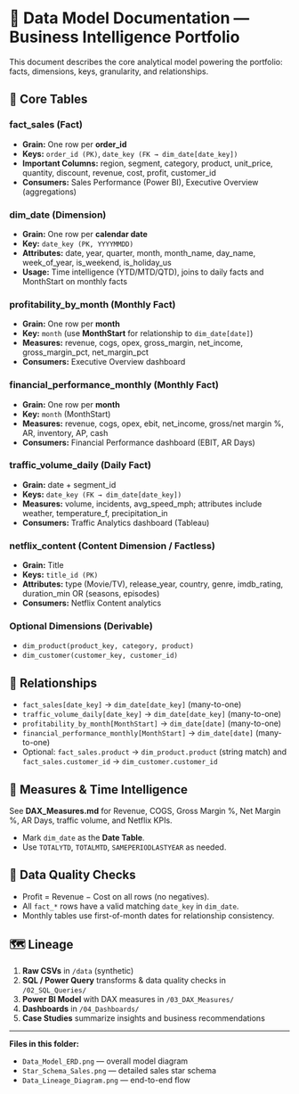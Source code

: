 # 📘 Data Model Documentation — Business Intelligence Portfolio

This document describes the core analytical model powering the portfolio: facts, dimensions, keys, granularity, and relationships.

## 🔷 Core Tables

### fact_sales (Fact)
- **Grain:** One row per **order_id**
- **Keys:** `order_id (PK)`, `date_key (FK → dim_date[date_key])`
- **Important Columns:** region, segment, category, product, unit_price, quantity, discount, revenue, cost, profit, customer_id
- **Consumers:** Sales Performance (Power BI), Executive Overview (aggregations)

### dim_date (Dimension)
- **Grain:** One row per **calendar date**
- **Key:** `date_key (PK, YYYYMMDD)`
- **Attributes:** date, year, quarter, month, month_name, day_name, week_of_year, is_weekend, is_holiday_us
- **Usage:** Time intelligence (YTD/MTD/QTD), joins to daily facts and MonthStart on monthly facts

### profitability_by_month (Monthly Fact)
- **Grain:** One row per **month**
- **Key:** `month` (use **MonthStart** for relationship to `dim_date[date]`)
- **Measures:** revenue, cogs, opex, gross_margin, net_income, gross_margin_pct, net_margin_pct
- **Consumers:** Executive Overview dashboard

### financial_performance_monthly (Monthly Fact)
- **Grain:** One row per **month**
- **Key:** `month` (MonthStart)
- **Measures:** revenue, cogs, opex, ebit, net_income, gross/net margin %, AR, inventory, AP, cash
- **Consumers:** Financial Performance dashboard (EBIT, AR Days)

### traffic_volume_daily (Daily Fact)
- **Grain:** date + segment_id
- **Keys:** `date_key (FK → dim_date[date_key])`
- **Measures:** volume, incidents, avg_speed_mph; attributes include weather, temperature_f, precipitation_in
- **Consumers:** Traffic Analytics dashboard (Tableau)

### netflix_content (Content Dimension / Factless)
- **Grain:** Title
- **Keys:** `title_id (PK)`
- **Attributes:** type (Movie/TV), release_year, country, genre, imdb_rating, duration_min OR (seasons, episodes)
- **Consumers:** Netflix Content analytics

### Optional Dimensions (Derivable)
- `dim_product(product_key, category, product)`
- `dim_customer(customer_key, customer_id)`

## 🔗 Relationships
- `fact_sales[date_key]` → `dim_date[date_key]` (many-to-one)
- `traffic_volume_daily[date_key]` → `dim_date[date_key]` (many-to-one)
- `profitability_by_month[MonthStart]` → `dim_date[date]` (many-to-one)
- `financial_performance_monthly[MonthStart]` → `dim_date[date]` (many-to-one)
- Optional: `fact_sales.product` → `dim_product.product` (string match) and `fact_sales.customer_id` → `dim_customer.customer_id`

## 🧮 Measures & Time Intelligence
See **DAX_Measures.md** for Revenue, COGS, Gross Margin %, Net Margin %, AR Days, traffic volume, and Netflix KPIs.
- Mark `dim_date` as the **Date Table**.
- Use `TOTALYTD`, `TOTALMTD`, `SAMEPERIODLASTYEAR` as needed.

## 🧪 Data Quality Checks
- Profit = Revenue − Cost on all rows (no negatives).
- All `fact_*` rows have a valid matching `date_key` in `dim_date`.
- Monthly tables use first-of-month dates for relationship consistency.

## 🗺️ Lineage
1. **Raw CSVs** in `/data` (synthetic)  
2. **SQL / Power Query** transforms & data quality checks in `/02_SQL_Queries/`  
3. **Power BI Model** with DAX measures in `/03_DAX_Measures/`  
4. **Dashboards** in `/04_Dashboards/`  
5. **Case Studies** summarize insights and business recommendations

---

**Files in this folder:**  
- `Data_Model_ERD.png` — overall model diagram  
- `Star_Schema_Sales.png` — detailed sales star schema  
- `Data_Lineage_Diagram.png` — end-to-end flow  
